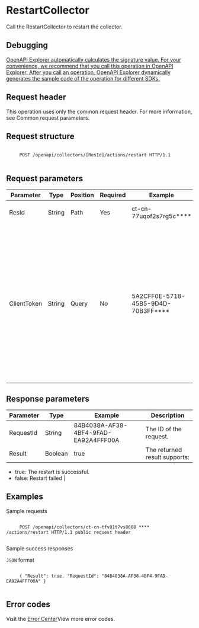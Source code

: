 # RestartCollector

Call the RestartCollector to restart the collector.

## Debugging

[OpenAPI Explorer automatically calculates the signature value. For your convenience, we recommend that you call this operation in OpenAPI Explorer. After you call an operation, OpenAPI Explorer dynamically generates the sample code of the operation for different SDKs.](https://api.aliyun.com/#product=elasticsearch&api=RestartCollector&type=ROA&version=2017-06-13)

## Request header

This operation uses only the common request header. For more information, see Common request parameters.

## Request structure

```

     POST /openapi/collectors/[ResId]/actions/restart HTTP/1.1 
   
```

## Request parameters

|Parameter|Type|Position|Required|Example|Description|
|---------|----|--------|--------|-------|-----------|
|ResId|String|Path|Yes|ct-cn-77uqof2s7rg5c\*\*\*\*|The collector instance ID. |
|ClientToken|String|Query|No|5A2CFF0E-5718-45B5-9D4D-70B3FF\*\*\*\*|This parameter is used to ensure the idempotence of the request. The value of this parameter is generated by the client and is unique among different requests. The maximum length is 64 ASCII characters. |

## Response parameters

|Parameter|Type|Example|Description|
|---------|----|-------|-----------|
|RequestId|String|84B4038A-AF38-4BF4-9FAD-EA92A4FFF00A|The ID of the request. |
|Result|Boolean|true|The returned result supports:

-   true: The restart is successful.
-   false: Restart failed |

## Examples

Sample requests

```

     POST /openapi/collectors/ct-cn-tfv81t7vs8608 **** /actions/restart HTTP/1.1 public request header 
   
```

Sample success responses

`JSON` format

```

     { "Result": true, "RequestId": "84B4038A-AF38-4BF4-9FAD-EA92A4FFF00A" } 
   
```

## Error codes

Visit the [Error Center](https://error-center.alibabacloud.com/status/product/elasticsearch)View more error codes.

